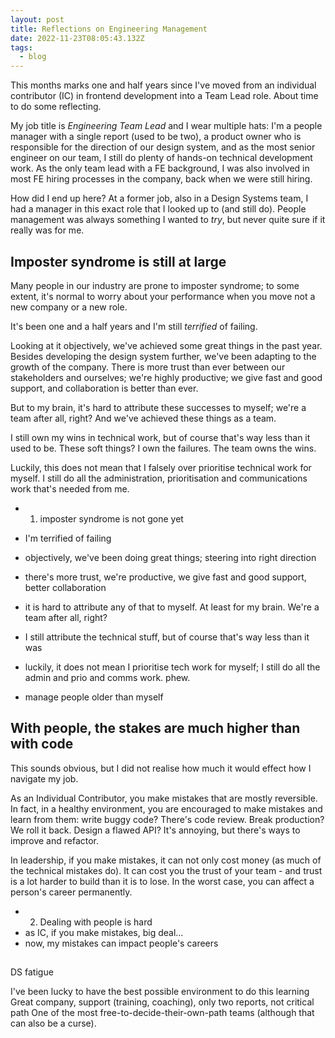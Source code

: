 ```yaml
---
layout: post
title: Reflections on Engineering Management
date: 2022-11-23T08:05:43.132Z
tags:
  - blog
---
```

This months marks one and half years since I've moved from an individual contributor (IC) in frontend development into a Team Lead role. About time to do some reflecting.

My job title is _Engineering Team Lead_ and I wear multiple hats: I'm a people manager with a single report (used to be two), a product owner who is responsible for the direction of our design system, and as the most senior engineer on our team, I still do plenty of hands-on technical development work. As the only team lead with a FE background, I was also involved in most FE hiring processes in the company, back when we were still hiring.

How did I end up here? At a former job, also in a Design Systems team, I had a manager in this exact role that I looked up to (and still do). People management was always something I wanted to _try_, but never quite sure if it really was for me.

## Imposter syndrome is still at large

Many people in our industry are prone to imposter syndrome; to some extent, it's normal to worry about your performance when you move not a new company or a new role.

It's been one and a half years and I'm still _terrified_ of failing.

Looking at it objectively, we've achieved some great things in the past year. Besides developing the design system further, we've been adapting to the growth of the company. There is more trust than ever between our stakeholders and ourselves; we're highly productive; we give fast and good support, and collaboration is better than ever.

But to my brain, it's hard to attribute these successes to myself; we're a team after all, right? And we've achieved these things as a team.

I still own my wins in technical work, but of course that's way less than it used to be. These soft things? I own the failures. The team owns the wins.

Luckily, this does not mean that I falsely over prioritise technical work for myself. I still do all the administration, prioritisation and communications work that's needed from me.

- 1. imposter syndrome is not gone yet
- I'm terrified of failing
- objectively, we've been doing great things; steering into right direction
- there's more trust, we're productive, we give fast and good support, better collaboration
- it is hard to attribute any of that to myself. At least for my brain. We're a team after all, right?
- I still attribute the technical stuff, but of course that's way less than it was
- luckily, it does not mean I prioritise tech work for myself; I still do all the admin and prio and comms work. phew.


- manage people older than myself

## With people, the stakes are much higher than with code

This sounds obvious, but I did not realise how much it would effect how I navigate my job.

As an Individual Contributor, you make mistakes that are mostly reversible. In fact, in a healthy environment, you are encouraged to make mistakes and learn from them: write buggy code? There's code review. Break production? We roll it back. Design a flawed API? It's annoying, but there's ways to improve and refactor.

In leadership, if you make mistakes, it can not only cost money (as much of the technical mistakes do). It can cost you the trust of your team - and trust is a lot harder to build than it is to lose. In the worst case, you can affect a person's career permanently.

- 2. Dealing with people is hard
- as IC, if you make mistakes, big deal...
- now, my mistakes can impact people's careers

## 

DS fatigue

I've been lucky to have the best possible environment to do this learning
Great company, support (training, coaching), only two reports, not critical path
One of the most free-to-decide-their-own-path teams (although that can also be a curse).